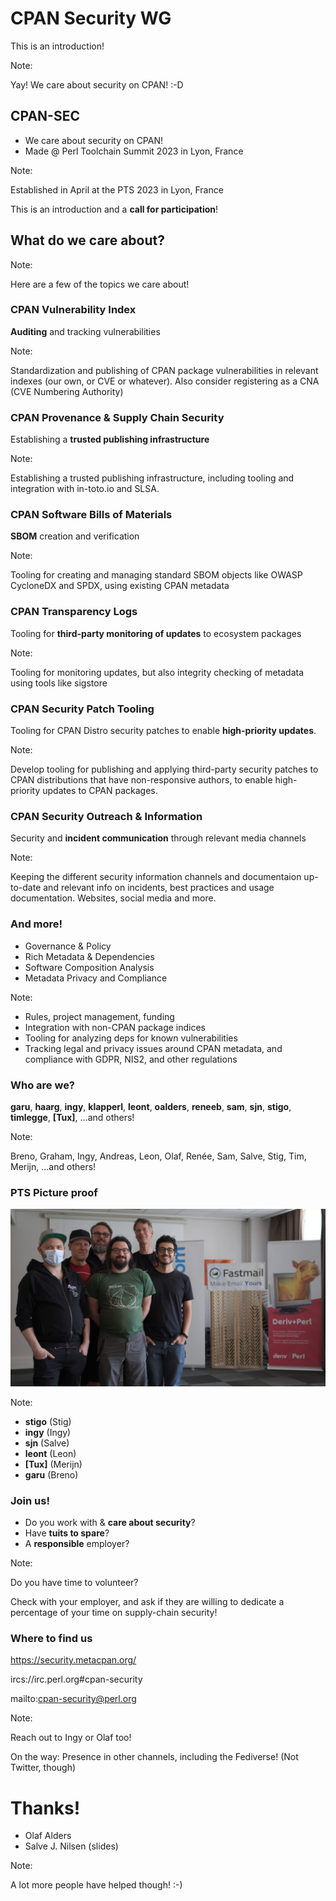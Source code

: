 [comment]: # (Compile this presentation with the command below)
[comment]: # (mdslides tprc2023-cpan-sec-lightening-talk.md --include media)
[comment]: # (...or by running the Makefile with "make")
[comment]: # (mdslides can be installed from https://github.com/dadoomer/markdown-slides/)

[comment]: # (THEME = solarized)

[comment]: # (minScale: 0.2)
[comment]: # (maxScale: 4.0)
[comment]: # (controls: true)
[comment]: # (width: "960")
[comment]: # (height: "700")
[comment]: # (help: true)
[comment]: # (progress: true)
[comment]: # (controlsBackArrows: "true")


# CPAN Security WG

This is an introduction!

Note:

Yay! We care about security on CPAN! :-D


[comment]: # (!!!)

## CPAN-SEC

* We care about security on CPAN!
* Made @ Perl Toolchain Summit 2023 in Lyon, France

Note:

Established in April at the PTS 2023 in Lyon, France

This is an introduction and a **call for participation**!


[comment]: # (!!!)

## What do we care about?

Note:

Here are a few of the topics we care about!


[comment]: # (|||)

### CPAN Vulnerability Index

**Auditing** and tracking vulnerabilities

Note:

Standardization and publishing of CPAN package vulnerabilities in relevant indexes (our own, or CVE or whatever). Also consider registering as a CNA (CVE Numbering Authority) 


[comment]: # (|||)

### CPAN Provenance & Supply Chain Security

Establishing a **trusted publishing infrastructure**

Note:

Establishing a trusted publishing infrastructure, including tooling and integration with in-toto.io and SLSA. 


[comment]: # (|||)

### CPAN Software Bills of Materials

**SBOM** creation and verification

Note:

Tooling for creating and managing standard SBOM objects like OWASP CycloneDX and SPDX, using existing CPAN metadata


[comment]: # (|||)

### CPAN Transparency Logs

Tooling for **third-party monitoring of updates** to ecosystem packages

Note:

Tooling for monitoring updates, but also integrity checking of metadata using tools like sigstore


[comment]: # (|||)

### CPAN Security Patch Tooling

Tooling for CPAN Distro security patches to enable **high-priority updates**.

Note:

Develop tooling for publishing and applying third-party security patches to CPAN distributions that have non-responsive authors, to enable high-priority updates to CPAN packages.


[comment]: # (|||)

### CPAN Security Outreach & Information

Security and **incident communication** through relevant media channels

Note:

Keeping the different security information channels and documentaion up-to-date and relevant info on incidents, best practices and usage documentation. Websites, social media and more.


[comment]: # (|||)

### And more!

* Governance & Policy
* Rich Metadata & Dependencies
* Software Composition Analysis
* Metadata Privacy and Compliance

Note:

* Rules, project management, funding
* Integration with non-CPAN package indices
* Tooling for analyzing deps for known vulnerabilities
* Tracking legal and privacy issues around CPAN metadata, and compliance with GDPR, NIS2, and other regulations


[comment]: # (!!!)

### Who are we?

**garu**, **haarg**, **ingy**, **klapperl**, **leont**, **oalders**, **reneeb**, **sam**, **sjn**, **stigo**, **timlegge**, **[Tux]**, …and others!


Note:

Breno, Graham, Ingy, Andreas, Leon, Olaf, Renée, Sam, Salve, Stig, Tim, Merijn, …and others!


[comment]: # (!!!)

### PTS Picture proof

![Group picture showing stigo, ingy, sjn, leont, tux and garu](media/cpan-sec-group-photo-lyon-2023.jpeg)

Note:
* **stigo** (Stig)
* **ingy** (Ingy)
* **sjn** (Salve)
* **leont** (Leon)
* **[Tux]** (Merijn)
* **garu** (Breno)



[comment]: # (!!!)

### Join us!

* Do you work with & **care about security**?
* Have **tuits to spare**?
* A **responsible** employer?

Note:

Do you have time to volunteer?

Check with your employer, and ask if they are willing to dedicate a percentage of your time on supply-chain security!


[comment]: # (!!!)

### Where to find us

https://security.metacpan.org/

ircs://irc.perl.org#cpan-security

mailto:cpan-security@perl.org

Note:

Reach out to Ingy or Olaf too!

On the way: Presence in other channels, including the Fediverse! (Not Twitter, though)


[comment]: # (!!!)

# Thanks!

* Olaf Alders
* Salve J. Nilsen (slides)


Note:

A lot more people have helped though! :-)
